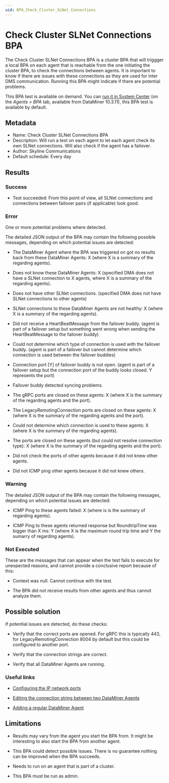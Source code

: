 ```yaml
---
uid: BPA_Check_Cluster_SLNet_Connections
---
```


# Check Cluster SLNet Connections BPA

The Check Cluster SLNet Connections BPA is a cluster BPA that will triggger a local BPA on each agent that is reachable from the one initiating the cluster BPA, to check the connections between agents. It is important to know if there are issues with these connections as they are used for inter DMS communication. Running this BPA might indicate if there are potential problems.

This BPA test is available on demand. You can [run it in System Center](xref:Running_BPA_tests) (on the *Agents > BPA* tab, available from DataMiner 10.3.11), this BPA test is available by default.

## Metadata

- Name: Check Cluster SLNet Connections BPA
- Description: Will run a test on each agent to let each agent check its own SLNet connections. Will also check if the agent has a failover.
- Author: Skyline Communications
- Default schedule: Every day

## Results

### Success

- Test succeeded: From this point of view, all SLNet connections and connections between failover pairs (if applicable) look good.

### Error

One or more potential problems where detected.

The detailed JSON output of the BPA may contain the following possible messages, depending on which potential issues are detected:

- The DataMiner Agent where the BPA was triggered on got no results back from these DataMiner Agents: X (where X is a summary of the regarding agents).

- Does not know these DataMiner Agents: X (specified DMA does not have a SLNet connection to X agents, where X is a summary of the regarding agents).

- Does not have other SLNet connections. (specified DMA does not have SLNet connections to other agents)

- SLNet connections to these DataMiner Agents are not healthy: X (where X is a summary of the regarding agents).

- Did not receive a HeartBeatMessage from the failover buddy. (agent is part of a failover setup but something went wrong when sending the HeartBeatMessage to the failover buddy)

- Could not determine which type of connection is used with the failover buddy. (agent is part of a failover but cannot determine which connection is used between the failover buddies)

- Connection port [Y] of failover buddy is not open. (agent is part of a failover setup but the connection port of the buddy looks closed. Y represents the port)

- Failover buddy detected syncing problems.

- The gRPC ports are closed on these agents: X (where X is the summary of the regarding agents and the port).

- The LegacyRemotingConnection ports are closed on these agents: X (where X is the summary of the regarding agents and the port).

- Could not determine which connection is used to these agents: X (where X is the summary of the regarding agents).

- The ports are closed on these agents (but could not resolve connection type): X (where X is the summary of the regarding agents and the port).

- Did not check the ports of other agents because it did not knew other agents.

- Did not ICMP ping other agents because it did not knew others.

### Warning

The detailed JSON output of the BPA may contain the following messages, depending on which potential issues are detected:

- ICMP Ping to these agents failed: X (where is is the summary of regarding agents).

- ICMP Ping to these agents returned response but RoundtripTime was bigger than X ms: Y (where X is the maximum round trip time and Y the sumarry of regarding agents).

### Not Executed

These are the messages that can appear when the test fails to execute for unexpected reasons, and cannot provide a conclusive report because of this:

- Context was null. Cannot continue with the test.

- The BPA did not receive results from other agents and thus cannot analyze them.

## Possible solution

If potential issues are detected, do these checks:

- Verify that the correct ports are opened. For gRPC this is typically 443, for LegacyRemotingConnection 8004 by default but this could be configured to another port.

- Verify that the connection strings are correct.
  
- Verify that all DataMiner Agents are running.


### Useful links

- [Configuring the IP network ports](xref:Configuring_the_IP_network_ports)
  
- [Editing the connection string between two DataMiner Agents](xref:SLNetClientTest_editing_connection_string)
  
- [Adding a regular DataMiner Agent](xref:Adding_a_regular_DataMiner_Agent)

## Limitations

- Results may vary from the agent you start the BPA from. It might be interesting to also start the BPA from another agent.

- This BPA could detect possible issues. There is no guarantee nothing can be improved when the BPA succeeds.

- Needs to run on an agent that is part of a cluster.

- This BPA must be run as admin.